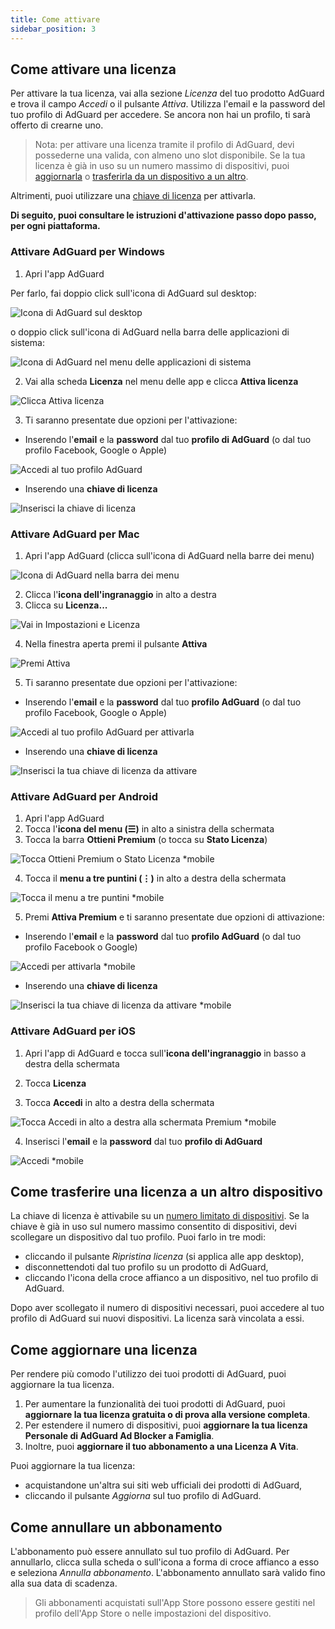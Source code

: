 ```yaml
---
title: Come attivare
sidebar_position: 3
---
```


## Come attivare una licenza

Per attivare la tua licenza, vai alla sezione *Licenza* del tuo prodotto AdGuard e trova il campo *Accedi* o il pulsante *Attiva*. Utilizza l'email e la password del tuo profilo di AdGuard per accedere. Se ancora non hai un profilo, ti sarà offerto di crearne uno.

> Nota: per attivare una licenza tramite il profilo di AdGuard, devi possederne una valida, con almeno uno slot disponibile. Se la tua licenza è già in uso su un numero massimo di dispositivi, puoi [aggiornarla](#how-to-upgrade-a-license) o [trasferirla da un dispositivo a un altro](#how-to-transfer-a-license-to-another-device).

Altrimenti, puoi utilizzare una [chiave di licenza](../what-is#license-key) per attivarla.

**Di seguito, puoi consultare le istruzioni d'attivazione passo dopo passo, per ogni piattaforma.**

### Attivare AdGuard per Windows

1. Apri l'app AdGuard

Per farlo, fai doppio click sull'icona di AdGuard sul desktop:

![Icona di AdGuard sul desktop](https://cdn.adtidy.org/public/Adguard/kb/newscreenshots/En/General/windowsEn.png)

o doppio click sull'icona di AdGuard nella barra delle applicazioni di sistema:

![Icona di AdGuard nel menu delle applicazioni di sistema](https://cdn.adtidy.org/public/Adguard/kb/newscreenshots/En/General/windows2En.png)

2. Vai alla scheda **Licenza** nel menu delle app e clicca **Attiva licenza**

![Clicca Attiva licenza](https://cdn.adtidy.org/public/Adguard/kb/newscreenshots/En/General/windowslicense1en.png)

3. Ti saranno presentate due opzioni per l'attivazione:

- Inserendo l'**email** e la **password** dal tuo **profilo di AdGuard** (o dal tuo profilo Facebook, Google o Apple)

![Accedi al tuo profilo AdGuard](https://cdn.adtidy.org/public/Adguard/kb/newscreenshots/En/General/windowslicense2en.png)

- Inserendo una **chiave di licenza**

![Inserisci la chiave di licenza](https://cdn.adtidy.org/public/Adguard/kb/newscreenshots/En/General/windowslicense3en.png)

### Attivare AdGuard per Mac

1. Apri l'app AdGuard (clicca sull'icona di AdGuard nella barre dei menu)

![Icona di AdGuard nella barra dei menu](https://cdn.adtidy.org/public/Adguard/kb/newscreenshots/Ja/General/mac1.png)

2. Clicca l'**icona dell'ingranaggio** in alto a destra
3. Clicca su **Licenza...**

![Vai in Impostazioni e Licenza](https://cdn.adtidy.org/public/Adguard/kb/newscreenshots/En/General/macEn.png)

4. Nella finestra aperta premi il pulsante **Attiva**

![Premi Attiva](https://cdn.adtidy.org/public/Adguard/kb/newscreenshots/En/General/maclicenseen1.png)

5. Ti saranno presentate due opzioni per l'attivazione:
- Inserendo l'**email** e la **password** dal tuo **profilo AdGuard** (o dal tuo profilo Facebook, Google o Apple)

![Accedi al tuo profilo AdGuard per attivarla](https://cdn.adtidy.org/public/Adguard/kb/newscreenshots/En/General/maclicenseen2.png)

- Inserendo una **chiave di licenza**

![Inserisci la tua chiave di licenza da attivare](https://cdn.adtidy.org/public/Adguard/kb/newscreenshots/En/General/maclicenseen3.png)

### Attivare AdGuard per Android

1. Apri l'app AdGuard
2. Tocca l'**icona del menu (☰)** in alto a sinistra della schermata
3. Tocca la barra **Ottieni Premium** (o tocca su **Stato Licenza**)

![Tocca Ottieni Premium o Stato Licenza *mobile](https://cdn.adtidy.org/public/Adguard/kb/newscreenshots/En/General/androidlicense1en.png)

4. Tocca il **menu a tre puntini (⋮)** in alto a destra della schermata

![Tocca il menu a tre puntini *mobile](https://cdn.adtidy.org/public/Adguard/kb/newscreenshots/En/General/android2En.png)

5. Premi **Attiva Premium** e ti saranno presentate due opzioni di attivazione:

- Inserendo l'**email** e la **password** dal tuo **profilo AdGuard** (o dal tuo profilo Facebook o Google)

![Accedi per attivarla *mobile](https://cdn.adtidy.org/public/Adguard/kb/newscreenshots/En/General/androidlicense2en.png)

- Inserendo una **chiave di licenza**

![Inserisci la tua chiave di licenza da attivare *mobile](https://cdn.adtidy.org/public/Adguard/kb/newscreenshots/En/General/androidlicense3en.png)

### Attivare AdGuard per iOS

1. Apri l'app di AdGuard e tocca sull'**icona dell'ingranaggio** in basso a destra della schermata

2. Tocca **Licenza**

3. Tocca **Accedi** in alto a destra della schermata

![Tocca Accedi in alto a destra alla schermata Premium *mobile](https://cdn.adtidy.org/content/kb/ad_blocker/iOS/ioslicense1en.png)

4. Inserisci l'**email** e la **password** dal tuo **profilo di AdGuard**

![Accedi *mobile](https://cdn.adtidy.org/content/kb/ad_blocker/iOS/ioslicense2en.png)

## Come trasferire una licenza a un altro dispositivo

La chiave di licenza è attivabile su un [numero limitato di dispositivi](../what-is#devices). Se la chiave è già in uso sul numero massimo consentito di dispositivi, devi scollegare un dispositivo dal tuo profilo. Puoi farlo in tre modi:
* cliccando il pulsante *Ripristina licenza* (si applica alle app desktop),
* disconnettendoti dal tuo profilo su un prodotto di AdGuard,
* cliccando l'icona della croce affianco a un dispositivo, nel tuo profilo di AdGuard.

Dopo aver scollegato il numero di dispositivi necessari, puoi accedere al tuo profilo di AdGuard sui nuovi dispositivi. La licenza sarà vincolata a essi.

## Come aggiornare una licenza

Per rendere più comodo l'utilizzo dei tuoi prodotti di AdGuard, puoi aggiornare la tua licenza.

1. Per aumentare la funzionalità dei tuoi prodotti di AdGuard, puoi **aggiornare la tua licenza gratuita o di prova alla versione completa**.
2. Per estendere il numero di dispositivi, puoi **aggiornare la tua licenza Personale di AdGuard Ad Blocker a Famiglia**.
3. Inoltre, puoi **aggiornare il tuo abbonamento a una Licenza A Vita**.

Puoi aggiornare la tua licenza:
* acquistandone un'altra sui siti web ufficiali dei prodotti di AdGuard,
* cliccando il pulsante *Aggiorna* sul tuo profilo di AdGuard.

## Come annullare un abbonamento

L'abbonamento può essere annullato sul tuo profilo di AdGuard. Per annullarlo, clicca sulla scheda o sull'icona a forma di croce affianco a esso e seleziona *Annulla abbonamento*. L'abbonamento annullato sarà valido fino alla sua data di scadenza.

> Gli abbonamenti acquistati sull'App Store possono essere gestiti nel profilo dell'App Store o nelle impostazioni del dispositivo.
